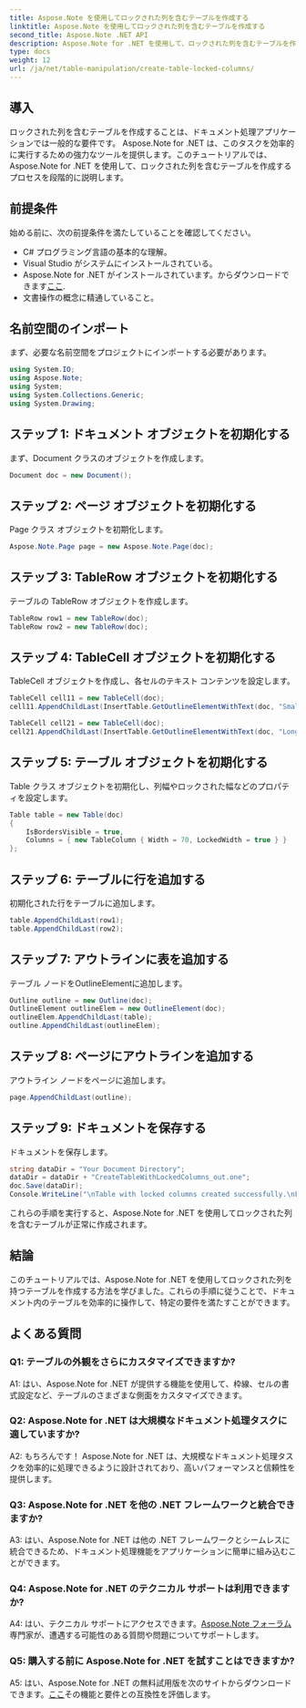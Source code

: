 ```yaml
---
title: Aspose.Note を使用してロックされた列を含むテーブルを作成する
linktitle: Aspose.Note を使用してロックされた列を含むテーブルを作成する
second_title: Aspose.Note .NET API
description: Aspose.Note for .NET を使用して、ロックされた列を含むテーブルを作成する方法を学びます。効率的な文書処理タスクのためのステップバイステップのガイド。
type: docs
weight: 12
url: /ja/net/table-manipulation/create-table-locked-columns/
---
```

## 導入

ロックされた列を含むテーブルを作成することは、ドキュメント処理アプリケーションでは一般的な要件です。 Aspose.Note for .NET は、このタスクを効率的に実行するための強力なツールを提供します。このチュートリアルでは、Aspose.Note for .NET を使用して、ロックされた列を含むテーブルを作成するプロセスを段階的に説明します。

## 前提条件

始める前に、次の前提条件を満たしていることを確認してください。

- C# プログラミング言語の基本的な理解。
- Visual Studio がシステムにインストールされている。
-  Aspose.Note for .NET がインストールされています。からダウンロードできます[ここ](https://releases.aspose.com/note/net/).
- 文書操作の概念に精通していること。

## 名前空間のインポート

まず、必要な名前空間をプロジェクトにインポートする必要があります。

```csharp
using System.IO;
using Aspose.Note;
using System;
using System.Collections.Generic;
using System.Drawing;
```

## ステップ 1: ドキュメント オブジェクトを初期化する

まず、Document クラスのオブジェクトを作成します。

```csharp
Document doc = new Document();
```

## ステップ 2: ページ オブジェクトを初期化する

Page クラス オブジェクトを初期化します。

```csharp
Aspose.Note.Page page = new Aspose.Note.Page(doc);
```

## ステップ 3: TableRow オブジェクトを初期化する

テーブルの TableRow オブジェクトを作成します。

```csharp
TableRow row1 = new TableRow(doc);
TableRow row2 = new TableRow(doc);
```

## ステップ 4: TableCell オブジェクトを初期化する

TableCell オブジェクトを作成し、各セルのテキスト コンテンツを設定します。

```csharp
TableCell cell11 = new TableCell(doc);
cell11.AppendChildLast(InsertTable.GetOutlineElementWithText(doc, "Small text"));

TableCell cell21 = new TableCell(doc);
cell21.AppendChildLast(InsertTable.GetOutlineElementWithText(doc, "Long text with several words and spaces."));
```

## ステップ 5: テーブル オブジェクトを初期化する

Table クラス オブジェクトを初期化し、列幅やロックされた幅などのプロパティを設定します。

```csharp
Table table = new Table(doc)
{
    IsBordersVisible = true,
    Columns = { new TableColumn { Width = 70, LockedWidth = true } }
};
```

## ステップ 6: テーブルに行を追加する

初期化された行をテーブルに追加します。

```csharp
table.AppendChildLast(row1);
table.AppendChildLast(row2);
```

## ステップ 7: アウトラインに表を追加する

テーブル ノードをOutlineElementに追加します。

```csharp
Outline outline = new Outline(doc);
OutlineElement outlineElem = new OutlineElement(doc);
outlineElem.AppendChildLast(table);
outline.AppendChildLast(outlineElem);
```

## ステップ 8: ページにアウトラインを追加する

アウトライン ノードをページに追加します。

```csharp
page.AppendChildLast(outline);
```

## ステップ 9: ドキュメントを保存する

ドキュメントを保存します。

```csharp
string dataDir = "Your Document Directory";
dataDir = dataDir + "CreateTableWithLockedColumns_out.one";
doc.Save(dataDir);
Console.WriteLine("\nTable with locked columns created successfully.\nFile saved at " + dataDir);
```

これらの手順を実行すると、Aspose.Note for .NET を使用してロックされた列を含むテーブルが正常に作成されます。

## 結論

このチュートリアルでは、Aspose.Note for .NET を使用してロックされた列を持つテーブルを作成する方法を学びました。これらの手順に従うことで、ドキュメント内のテーブルを効率的に操作して、特定の要件を満たすことができます。

## よくある質問

### Q1: テーブルの外観をさらにカスタマイズできますか?

A1: はい、Aspose.Note for .NET が提供する機能を使用して、枠線、セルの書式設定など、テーブルのさまざまな側面をカスタマイズできます。

### Q2: Aspose.Note for .NET は大規模なドキュメント処理タスクに適していますか?

A2: もちろんです！ Aspose.Note for .NET は、大規模なドキュメント処理タスクを効率的に処理できるように設計されており、高いパフォーマンスと信頼性を提供します。

### Q3: Aspose.Note for .NET を他の .NET フレームワークと統合できますか?

A3: はい、Aspose.Note for .NET は他の .NET フレームワークとシームレスに統合できるため、ドキュメント処理機能をアプリケーションに簡単に組み込むことができます。

### Q4: Aspose.Note for .NET のテクニカル サポートは利用できますか?

 A4: はい、テクニカル サポートにアクセスできます。[Aspose.Note フォーラム](https://forum.aspose.com/c/note/28)専門家が、遭遇する可能性のある質問や問題についてサポートします。

### Q5: 購入する前に Aspose.Note for .NET を試すことはできますか?

 A5: はい、Aspose.Note for .NET の無料試用版を次のサイトからダウンロードできます。[ここ](https://releases.aspose.com/)その機能と要件との互換性を評価します。